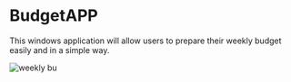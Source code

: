 # BudgetAPP
This windows application will allow users to prepare their weekly budget easily and in a simple way.

![weekly bu](https://user-images.githubusercontent.com/33191049/131604614-3b9706af-1e55-4dfc-ba65-b0f02209fc9e.PNG)
